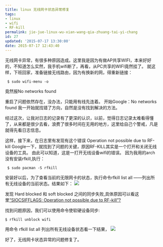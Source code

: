 ```yaml
---
title: linux 无线网卡状态异常修复
tags: 
- linux 
- wifi 
- RF-kill
permalink: jie-jue-linux-wu-xian-wang-qia-zhuang-tai-yi-chang
id: 27
updated: '2015-07-17 13:30:00'
date: 2015-07-17 12:43:40
---
```


无线网卡异常，有很多种原因造成。这里我是因为有做AP共享WIFI，本来好好的，不知道怎么实然，我手机wifi断了，再看，从PC共享的WIFI竟然挂了。
就这样，下班回家，准备链接无线路由，因为有换新的网，得重新链接：

     $ sudo wifi-menu -o
竟然报No networks found 

重启了问题依然存在，没办法，只能用有线先连着。
开始Google：No networks found
我一开始就找错了方向，自然是没有找到解决的方法。

经过这次，让我对日志的记录有了更深的认识，以前，觉得日志记录太难看得懂了，从来都是很少去看，浪费了很多时间在无用的地方，这里给自己个警戒，凡是就得先看日志信息。

这样，接下来，在日志里有发现有这个错误 Operation not possible due to RF-kill 
Google一下，就找到了问题的关键，原因RF-KILL其实是一个打开和关闭无线设备的工具。 由此可以知道，这是一打开无线设备wifi的错误。
因为我用的arch没有安装rfkill,执行：

     $ sudo pacman -S rfkill
安装好以后，为了查看当前的无限网卡的状态，执行命令rfkill list all  ——列出所有无线设备的当前状态。结果如下：
![](/content/images/2015/07/--_2015-07-18_01-13-01.png)

发现 Hard blocked 和 soft blocked 之间的同步失败,具体原因可以看这里[“SIOCSIFFLAGS: Operation not possible due to RF-kill”?](http://askubuntu.com/questions/62166/siocsifflags-operation-not-possible-due-to-rf-kill)

找到问题原因，我们可以使用命令使软硬设备同步:
   
    $ rfkill unblock wifi  
用命令 rfkill list all 列出所有无线设备状态看一下结果，
![](/content/images/2015/07/--_2015-07-18_01-24-26.png)

好了，无线网卡状态异常的问题修复了。
